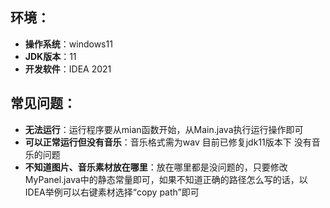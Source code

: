 
## 环境：
- **操作系统**：windows11
- **JDK版本**：11
- **开发软件**：IDEA 2021

## 常见问题：
- **无法运行**：运行程序要从mian函数开始，从Main.java执行运行操作即可
- **可以正常运行但没有音乐**：音乐格式需为wav  目前已修复jdk11版本下 没有音乐的问题
- **不知道图片、音乐素材放在哪里**：放在哪里都是没问题的，只要修改MyPanel.java中的静态常量即可，如果不知道正确的路径怎么写的话，以IDEA举例可以右键素材选择“copy path”即可
